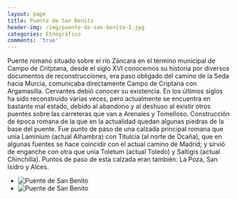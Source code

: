 ```yaml
---
layout: page
title: Puente de San Benito
header-img: /img/puente-de-san-benito-1.jpg
categories: Etnográfico
comments: 'true'
---
```



Puente romano situado sobre el río Záncara en el término municipal de Campo de Critptana, desde el siglo XVI conocemos su historia por diversos documentos de reconstrucciones, era paso obligado del camino de la Seda hacia Murcia, comunicaba directamente Campo de Criptana con Argamasilla. Cervantes debió conocer su existencia.
En los últimos siglos ha sido reconstruido varias veces, pero actualmente se encuentra en bastante mal estado, debido al abandono y al deshuso al existir otros puentes sobre las carreteras que van  a Arenales y Tomelloso. Construcción de época romana de la que en la actualidad quedan algunas piedras de la base del puente. Fue punto de paso de una calzada principal romana que unía Laminium (actual Alhambra) con Titulcia (al norte de Ocaña), que en algunas fuentes se hace coincidir con el actual camino de Madrid; y sirvió de enganche con otra que unía Toletum (actual Toledo) y Saltigis (actual Chinchilla). Puntos de paso de esta calzada eran también: La Poza, San Isidro y Alces.

<div class="photo-gallery">
<ul>
<li><img src="{{ site.github.url }}/img/puente-de-san-benito-1.jpg" alt="Puente de San Benito"></li>
<li><img src="{{ site.github.url }}/img/puente-de-san-benito-2.jpg" alt="Puente de San Benito"></li>
</ul>
</div>
